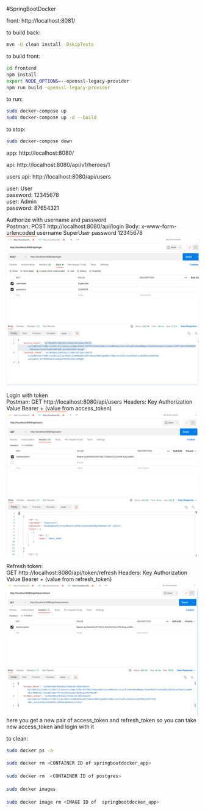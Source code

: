
#SpringBootDocker


front: http://localhost:8081/

to build back:
```bash
mvn -U clean install -DskipTests
```
to build front:
```bash
cd frontend
npm install
export NODE_OPTIONS=--openssl-legacy-provider
npm run build -openssl-legacy-provider
```
to run:
```bash
sudo docker-compose up
sudo docker-compose up -d --build
```
to stop:
```bash
sudo docker-compose down
```
app: http://localhost:8080/

api: http://localhost:8080/api/v1/heroes/1

users api: http://localhost:8080/api/users

user: User  
password: 12345678  
user: Admin  
password: 87654321

Authorize with username and password  
Postman:
POST http://localhost:8080/api/login
Body:
x-www-form-urlencoded
username SuperUser
password 12345678
![](pics/post.png)

Login with token  
Postman:
GET http://localhost:8080/api/users
Headers:
Key Authorization
Value Bearer + (value from access_token)
![](pics/get.png)

Refresh token:  
GET http://localhost:8080/api/token/refresh
Headers:
Key Authorization
Value Bearer + (value from refresh_token)
![](pics/refreshToken.png)
here you get a new pair of access_token and refresh_token
so you can take new access_token and login with it

to clean:
```bash
sudo docker ps -a

sudo docker rm <CONTAINER ID of springbootdocker_app>

sudo docker rm  <CONTAINER ID of postgres>

sudo docker images

sudo docker image rm <IMAGE ID of  springbootdocker_app>
```
